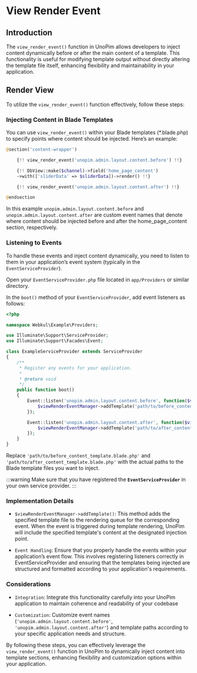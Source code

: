 # View Render Event



## Introduction

The `view_render_event()` function in UnoPim allows developers to inject content dynamically before or after the main content of a template. This functionality is useful for modifying template output without directly altering the template file itself, enhancing flexibility and maintainability in your application.

## Render View

To utilize the `view_render_event()` function effectively, follow these steps:

### Injecting Content in Blade Templates

You can use `view_render_event()` within your Blade templates (*.blade.php) to specify points where content should be injected. Here’s an example:

```php
@section('content-wrapper')

    {!! view_render_event('unopim.admin.layout.content.before') !!}

    {!! DbView::make($channel)->field('home_page_content')
    ->with(['sliderData' => $sliderData])->render() !!}

    {!! view_render_event('unopim.admin.layout.content.after') !!}

@endsection
```

In this example `unopim.admin.layout.content.before` and `unopim.admin.layout.content.after` are custom event names that denote where content should be injected before and after the home_page_content section, respectively.

### Listening to Events

To handle these events and inject content dynamically, you need to listen to them in your application’s event system (typically in the `EventServiceProvider`).

Open your `EventServiceProvider.php` file located in `app/Providers` or similar directory.

In the `boot()` method of your `EventServiceProvider`, add event listeners as follows:

```php
<?php

namespace Webkul\Example\Providers;

use Illuminate\Support\ServiceProvider;
use Illuminate\Support\Facades\Event;

class ExampleServiceProvider extends ServiceProvider
{
    /**
     * Register any events for your application.
     *
     * @return void
     */
    public function boot()
    {
        Event::listen('unopim.admin.layout.content.before', function($viewRenderEventManager) {
            $viewRenderEventManager->addTemplate('path/to/before_content_template.blade.php');
        });

        Event::listen('unopim.admin.layout.content.after', function($viewRenderEventManager) {
            $viewRenderEventManager->addTemplate('path/to/after_content_template.blade.php');
        });
    }
}
```
Replace `'path/to/before_content_template.blade.php'` and `'path/to/after_content_template.blade.php'` with the actual paths to the Blade template files you want to inject.

:::warning
   Make sure that you have registered the **`EventServiceProvider`** in your own service provider.
:::

### Implementation Details

- `$viewRenderEventManager->addTemplate()`: This method adds the specified template file to the rendering queue for the corresponding event. When the event is triggered during template rendering, UnoPim will include the specified template's content at the designated injection point.

- `Event Handling`: Ensure that you properly handle the events within your application’s event flow. This involves registering listeners correctly in EventServiceProvider and ensuring that the templates being injected are structured and formatted according to your application's requirements.

### Considerations

- `Integration`: Integrate this functionality carefully into your UnoPim application to maintain coherence and readability of your codebase

- `Customization`: Customize event names (`'unopim.admin.layout.content.before'`, `'unopim.admin.layout.content.after'`) and template paths according to your specific application needs and structure.

By following these steps, you can effectively leverage the `view_render_event()` function in UnoPim to dynamically inject content into template sections, enhancing flexibility and customization options within your application.